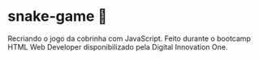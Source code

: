 # snake-game 🐍

Recriando o jogo da cobrinha com JavaScript. 
Feito durante o bootcamp HTML Web Developer disponibilizado pela Digital Innovation One.
